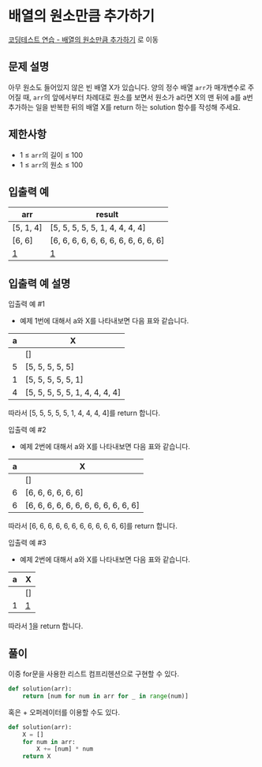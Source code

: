 # 배열의 원소만큼 추가하기

[코딩테스트 연습 - 배열의 원소만큼 추가하기][1] 로 이동

## 문제 설명

아무 원소도 들어있지 않은 빈 배열 X가 있습니다. 양의 정수 배열 `arr`가 매개변수로 주어질 때, `arr`의 앞에서부터 차례대로 원소를 보면서 원소가 a라면 X의 맨 뒤에 a를 a번 추가하는 일을 반복한 뒤의 배열 X를 return 하는 solution 함수를 작성해 주세요.

## 제한사항

- 1 ≤ `arr`의 길이 ≤ 100
- 1 ≤ `arr`의 원소 ≤ 100

## 입출력 예

| arr       | result                               |
| --------- | ------------------------------------ |
| [5, 1, 4] | [5, 5, 5, 5, 5, 1, 4, 4, 4, 4]       |
| [6, 6]    | [6, 6, 6, 6, 6, 6, 6, 6, 6, 6, 6, 6] |
| [1]       | [1]                                  |

## 입출력 예 설명

입출력 예 #1

- 예제 1번에 대해서 a와 X를 나타내보면 다음 표와 같습니다.

| a   | X                              |
| --- | ------------------------------ |
|     | []                             |
| 5   | [5, 5, 5, 5, 5]                |
| 1   | [5, 5, 5, 5, 5, 1]             |
| 4   | [5, 5, 5, 5, 5, 1, 4, 4, 4, 4] |

따라서 [5, 5, 5, 5, 5, 1, 4, 4, 4, 4]를 return 합니다.

입출력 예 #2

- 예제 2번에 대해서 a와 X를 나타내보면 다음 표와 같습니다.

| a   | X                                    |
| --- | ------------------------------------ |
|     | []                                   |
| 6   | [6, 6, 6, 6, 6, 6]                   |
| 6   | [6, 6, 6, 6, 6, 6, 6, 6, 6, 6, 6, 6] |

따라서 [6, 6, 6, 6, 6, 6, 6, 6, 6, 6, 6, 6]를 return 합니다.

입출력 예 #3

- 예제 2번에 대해서 a와 X를 나타내보면 다음 표와 같습니다.

| a   | X   |
| --- | --- |
|     | []  |
| 1   | [1] |

따라서 [1]을 return 합니다.

## 풀이

이중 for문을 사용한 리스트 컴프리헨션으로 구현할 수 있다.

```python
def solution(arr):
    return [num for num in arr for _ in range(num)]
```

혹은 + 오퍼레이터를 이용할 수도 있다.

```python
def solution(arr):
    X = []
    for num in arr:
        X += [num] * num
    return X
```

[1]: https://school.programmers.co.kr/learn/courses/30/lessons/181861
